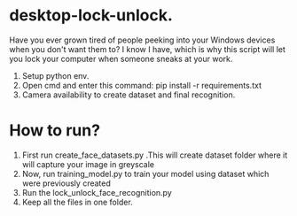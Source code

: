 # desktop-lock-unlock.
Have you ever grown tired of people peeking into your Windows devices when you don't want them to? I know I have, which is why this script will let you lock your computer when someone sneaks at your work.
1. Setup python env.
2. Open cmd and enter this command:
      pip install -r requirements.txt
3. Camera availability to create dataset and final recognition.
# How to run?
1. First run create_face_datasets.py .This will create dataset folder where it will capture your image in greyscale
2. Now, run training_model.py to train your model using dataset which were previously created
3. Run the lock_unlock_face_recognition.py 
4. Keep all the files in one folder.


